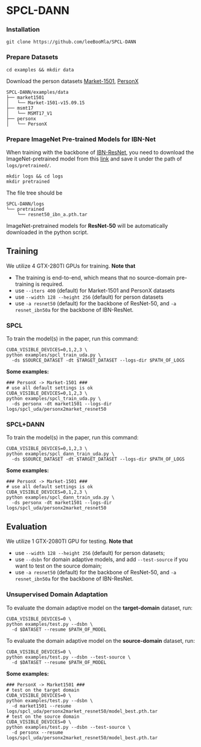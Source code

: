 # SPCL-DANN

### Installation

```shell
git clone https://github.com/leeBooMla/SPCL-DANN
```

### Prepare Datasets

```shell
cd examples && mkdir data
```
Download the person datasets [Market-1501](https://drive.google.com/file/d/0B8-rUzbwVRk0c054eEozWG9COHM/view), [PersonX](https://github.com/sxzrt/Instructions-of-the-PersonX-dataset#data-for-visda2020-chanllenge)
```
SPCL-DANN/examples/data
├── market1501
│   └── Market-1501-v15.09.15
├── msmt17
│   └── MSMT17_V1
├── personx
│   └── PersonX
```

### Prepare ImageNet Pre-trained Models for IBN-Net
When training with the backbone of [IBN-ResNet](https://arxiv.org/abs/1807.09441), you need to download the ImageNet-pretrained model from this [link](https://drive.google.com/drive/folders/1thS2B8UOSBi_cJX6zRy6YYRwz_nVFI_S) and save it under the path of `logs/pretrained/`.
```shell
mkdir logs && cd logs
mkdir pretrained
```
The file tree should be
```
SPCL-DANN/logs
└── pretrained
    └── resnet50_ibn_a.pth.tar
```
ImageNet-pretrained models for **ResNet-50** will be automatically downloaded in the python script.


## Training

We utilize 4 GTX-280TI GPUs for training. **Note that**

+ The training is end-to-end, which means that no source-domain pre-training is required.
+ use `--iters 400` (default) for Market-1501 and PersonX datasets
+ use `--width 128 --height 256` (default) for person datasets
+ use `-a resnet50` (default) for the backbone of ResNet-50, and `-a resnet_ibn50a` for the backbone of IBN-ResNet.

### SPCL
To train the model(s) in the paper, run this command:
```shell
CUDA_VISIBLE_DEVICES=0,1,2,3 \
python examples/spcl_train_uda.py \
  -ds $SOURCE_DATASET -dt $TARGET_DATASET --logs-dir $PATH_OF_LOGS
```

**Some examples:**
```shell
### PersonX -> Market-1501 ###
# use all default settings is ok
CUDA_VISIBLE_DEVICES=0,1,2,3 \
python examples/spcl_train_uda.py \
  -ds personx -dt market1501 --logs-dir logs/spcl_uda/personx2market_resnet50
  ```


### SPCL+DANN
To train the model(s) in the paper, run this command:
```shell
CUDA_VISIBLE_DEVICES=0,1,2,3 \
python examples/spcl_dann_train_uda.py \
  -ds $SOURCE_DATASET -dt $TARGET_DATASET --logs-dir $PATH_OF_LOGS
```

**Some examples:**
```shell
### PersonX -> Market-1501 ###
# use all default settings is ok
CUDA_VISIBLE_DEVICES=0,1,2,3 \
python examples/spcl_dann_train_uda.py \
  -ds personx -dt market1501 --logs-dir logs/spcl_uda/personx2market_resnet50
```


## Evaluation

We utilize 1 GTX-2080TI GPU for testing. **Note that**

+ use `--width 128 --height 256` (default) for person datasets;
+ use `--dsbn` for domain adaptive models, and add `--test-source` if you want to test on the source domain;
+ use `-a resnet50` (default) for the backbone of ResNet-50, and `-a resnet_ibn50a` for the backbone of IBN-ResNet.

### Unsupervised Domain Adaptation

To evaluate the domain adaptive model on the **target-domain** dataset, run:
```shell
CUDA_VISIBLE_DEVICES=0 \
python examples/test.py --dsbn \
  -d $DATASET --resume $PATH_OF_MODEL
```

To evaluate the domain adaptive model on the **source-domain** dataset, run:
```shell
CUDA_VISIBLE_DEVICES=0 \
python examples/test.py --dsbn --test-source \
  -d $DATASET --resume $PATH_OF_MODEL
```

**Some examples:**
```shell
### PersonX -> Market1501 ###
# test on the target domain
CUDA_VISIBLE_DEVICES=0 \
python examples/test.py --dsbn \
  -d market1501 --resume logs/spcl_uda/personx2market_resnet50/model_best.pth.tar
# test on the source domain
CUDA_VISIBLE_DEVICES=0 \
python examples/test.py --dsbn --test-source \
  -d personx --resume logs/spcl_uda/personx2market_resnet50/model_best.pth.tar
```


